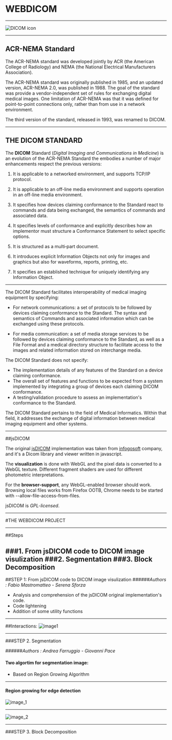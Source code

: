 # WEBDICOM
---


![DICOM icon](http://www.uiowa.edu/hri/dicomLogo.jpg)

---

## ACR-NEMA Standard

The ACR-NEMA standard was developed jointly by ACR (the American College of Radiology) and NEMA (the National Electrical Manufacturers Association).

The ACR-NEMA standard was originally published in 1985, and an updated version, ACR-NEMA 2.0, was published in 1988. The goal of the standard was provide a vendor-independent set of rules for exchanging digital medical images.  One limitation of ACR-NEMA was that it was defined for point-to-point connections only, rather than from use in a network environment.

The third version of the standard, released in 1993, was renamed to DICOM.

---

## THE DICOM STANDARD


The **DICOM** Standard (*Digital Imaging and Communications in Medicine*) is an evolution of the ACR-NEMA Standard the embodies a number of major enhancements respect the previous versions:
 
1. It is applicable to a networked environment, and supports TCP/IP protocol. 

2. It is applicable to an off-line media environment and supports operation in an off-line media environment.

3. It specifies how devices claiming conformance to the Standard react to commands and data being exchanged, the semantics of commands and associated data. 

4. It specifies levels of conformance and explicitly describes how an implementor must structure a Conformance Statement to select specific options. 

5. It is structured as a multi‑part document. 

6. It introduces explicit Information Objects not only for images and graphics but also for waveforms, reports, printing, etc.

7. It specifies an established technique for uniquely identifying any Information Object.

---

The DICOM Standard facilitates interoperability of medical imaging equipment by specifying: 

*	For network communications: a set of protocols to be followed by devices claiming conformance to the Standard.
The syntax and semantics of Commands and associated information which can be exchanged using these protocols.

* For media communication: a set of media storage services to be followed by devices claiming conformance to the Standard, as well as a File Format and a medical directory structure to facilitate access to the images and related information stored on interchange media.

The DICOM Standard does not specify:
 
*	The implementation details of any features of the Standard on a device claiming conformance.
*	The overall set of features and functions to be expected from a system implemented by integrating a group of devices each claiming DICOM conformance. 
*	A testing/validation procedure to assess an implementation's conformance to the Standard. 

The DICOM Standard pertains to the field of Medical Informatics. Within that field, it addresses the exchange of digital information between medical imaging equipment and other systems. 


---


##jsDICOM


The original [jsDICOM][id1] implementation was taken from [infogosoft][id2] company, and it's a Dicom library and viewer written in javascript.

[id1]: https://github.com/Infogosoft/jsdicom#jsdicom "jsDICOM original implementation"

[id2]: http://www.infogosoft.com/ "infogosoft website"


The **visualization** is done with WebGL and the pixel data is converted to a WebGL texture. Different fragment shaders are used for different photometric interpretations.

For the **browser-support**, any WebGL-enabled browser should work. Browsing local files works from Firefox OOTB, Chrome needs to be started with --allow-file-access-from-files.

jsDICOM is *GPL-licensed*.

---

#THE WEBDICOM PROJECT

---

##Steps

###1. From jsDICOM code to DICOM image visulization 
###2. Segmentation
###3. Block Decomposition
---
##STEP 1: From jsDICOM code to DICOM image visulization 
######*Authors : Fabio Mastromatteo - Serena Sforza*

* Analysis and comprehension of the jsDICOM original implementation's code. 
* Code lightening
* Addition of some utility functions

---
##Interactions:
![image1](http://i39.tinypic.com/sczvqx.png)

---
###STEP 2. Segmentation

######*Authors : Andrea Farruggio - Giovanni Pace*


#### Two algortim for segmentation image:
* Based on Region Growing Algorithm


- - -
#### Region growing for edge detection

![image_1](https://raw.github.com/cvdlab-cg/442999/master/progetto/seg_image/RegionGrowing_1.jpg)

---

![image_2](https://raw.github.com/cvdlab-cg/442999/master/progetto/seg_image/Seconda_Grown.jpg)

---

###STEP 3. Block Decomposition

